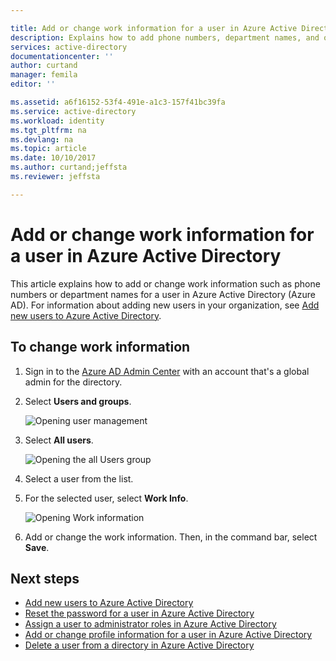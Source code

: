 ```yaml
---

title: Add or change work information for a user in Azure Active Directory | Microsoft Docs
description: Explains how to add phone numbers, department names, and other work information for a user in Azure Active Directory
services: active-directory
documentationcenter: ''
author: curtand
manager: femila
editor: ''

ms.assetid: a6f16152-53f4-491e-a1c3-157f41bc39fa
ms.service: active-directory
ms.workload: identity
ms.tgt_pltfrm: na
ms.devlang: na
ms.topic: article
ms.date: 10/10/2017
ms.author: curtand;jeffsta
ms.reviewer: jeffsta

---
```

# Add or change work information for a user in Azure Active Directory
This article explains how to add or change work information such as phone numbers or department names for a user in Azure Active Directory (Azure AD). For information about adding new users in your organization, see [Add new users to Azure Active Directory](active-directory-users-create-external-azure-portal.md).

## To change work information
1. Sign in to the [Azure AD Admin Center](https://aad.portal.azure.com) with an account that's a global admin for the directory.
2. Select **Users and groups**.

   ![Opening user management](./media/active-directory-users-work-info-azure-portal/create-users-user-management.png)
3. Select **All users**.

   ![Opening the all Users group](./media/active-directory-users-work-info-azure-portal/create-users-open-users-blade.png)
4. Select a user from the list.
5. For the selected user, select **Work Info**.

    ![Opening Work information](./media/active-directory-users-work-info-azure-portal/active-directory-create-users-work-info.png)
6. Add or change the work information. Then, in the command bar, select **Save**.

## Next steps
* [Add new users to Azure Active Directory](active-directory-users-create-azure-portal.md)
* [Reset the password for a user in Azure Active Directory](active-directory-users-reset-password-azure-portal.md)
* [Assign a user to administrator roles in Azure Active Directory](active-directory-users-assign-role-azure-portal.md)
* [Add or change profile information for a user in Azure Active Directory](active-directory-users-profile-azure-portal.md)
* [Delete a user from a directory in Azure Active Directory](active-directory-users-delete-user-azure-portal.md)
